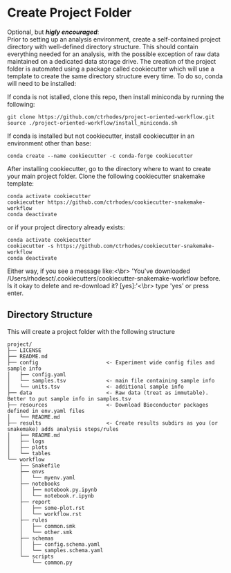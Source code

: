 # Create Project Folder
Optional, but _**higly encouraged**_:<br/>
Prior to setting up an analysis environment, create a self-contained project directory with well-defined directory structure. This should contain everything needed for an analysis, with the possible exception of raw data maintained on a dedicated data storage drive. The creation of the project folder is automated using a package called cookiecutter which will use a template to create the same directory structure every time. To do so, conda will need to be installed:

If conda is not istalled, clone this repo, then install miniconda by running the following:

```
git clone https://github.com/ctrhodes/project-oriented-workflow.git
source ./project-oriented-workflow/install_miniconda.sh
```

If conda is installed but not cookiecutter, install cookiecutter in an environment other than base:

```
conda create --name cookiecutter -c conda-forge cookiecutter
```

After installing cookiecutter, go to the directory where to want to create your main project folder.
Clone the following cookiecutter snakemake template:

```
conda activate cookiecutter
cookiecutter https://github.com/ctrhodes/cookiecutter-snakemake-workflow
conda deactivate
```

or if your project directory already exists:
```
conda activate cookiecutter
cookiecutter -s https://github.com/ctrhodes/cookiecutter-snakemake-workflow
conda deactivate
```

Either way, if you see a message like:<\br>
'You've downloaded /Users/rhodesct/.cookiecutters/cookiecutter-snakemake-workflow before. Is it okay to delete and re-download it? [yes]:'<\br>
type 'yes' or press enter.


## Directory Structure
This will create a project folder with the following structure

```
project/
├── LICENSE
├── README.md
├── config                      <- Experiment wide config files and sample info
│   ├── config.yaml
│   └── samples.tsv             <- main file containing sample info
│   └── units.tsv               <- additional sample info
├── data                        <- Raw data (treat as immutable). Better to put sample info in samples.tsv
├── resources                   <- Download Bioconductor packages defined in env.yaml files
│   └── README.md
├── results                     <- Create results subdirs as you (or snakemake) adds analysis steps/rules
│   ├── README.md
│   ├── logs
│   ├── plots
│   └── tables
└── workflow
    ├── Snakefile
    ├── envs
    │   └── myenv.yaml
    ├── notebooks
    │   ├── notebook.py.ipynb
    │   └── notebook.r.ipynb
    ├── report
    │   ├── some-plot.rst
    │   └── workflow.rst
    ├── rules
    │   ├── common.smk
    │   └── other.smk
    ├── schemas
    │   ├── config.schema.yaml
    │   └── samples.schema.yaml
    └── scripts
        └── common.py
```
